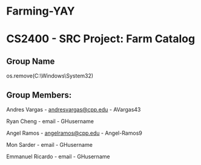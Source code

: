 # Farming-YAY
# CS2400 - SRC Project: Farm Catalog

## Group Name
os.remove(C:\Windows\System32) 

## Group Members:
Andres Vargas - andresvargas@cpp.edu - AVargas43

Ryan Cheng - email - GHusername

Angel Ramos - angelramos@cpp.edu - Angel-Ramos9

Mon Sarder - email - GHusername

Emmanuel Ricardo - email - GHusername

